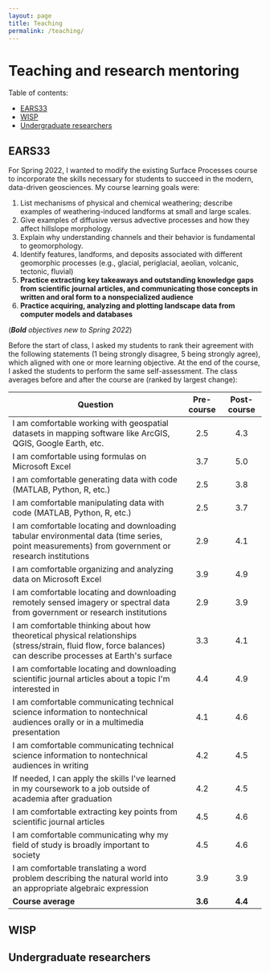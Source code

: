 ```yaml
---
layout: page
title: Teaching
permalink: /teaching/
---
```

# Teaching and research mentoring
Table of contents:
<!---1. [EARS33](## EARS33)--->
<!----2. [WISP] (## WISP)--->
<!---3. [Undergraduate researchers] (## Undergraduate researchers)--->
  * [EARS33](#ears33)
  * [WISP](#wisp)
  * [Undergraduate researchers](#undergraduate-researchers)


## EARS33
For Spring 2022, I wanted to modify the existing Surface Processes course to incorporate the skills necessary for students to succeed in the modern, data-driven geosciences. My course learning goals were:
1. List mechanisms of physical and chemical weathering; describe examples of weathering-induced landforms at small and large scales. 
2. Give examples of diffusive versus advective processes and how they affect hillslope morphology.
3. Explain why understanding channels and their behavior is fundamental to geomorphology.
4. Identify features, landforms, and deposits associated with different geomorphic processes (e.g., glacial, periglacial, aeolian, volcanic, tectonic, fluvial)
5. <b>Practice extracting key takeaways and outstanding knowledge gaps from scientific journal articles, and communicating those concepts in written and oral form to a nonspecialized audience
6. Practice acquiring, analyzing and plotting landscape data from computer models and databases </b>

(<i><b>Bold</b> objectives new to Spring 2022</i>)

Before the start of class, I asked my students to rank their agreement with the following statements (1 being strongly disagree, 5 being strongly agree), which aligned with one or more learning objective. At the end of the course, I asked the students to perform the same self-assessment. The class averages before and after the course are (ranked by largest change):

| Question | Pre-course | Post-course |
| -- | :---: | :---: |
| I am comfortable working with geospatial datasets in mapping software like ArcGIS, QGIS, Google Earth, etc. | 2.5 | 4.3 |
| I am comfortable using formulas on Microsoft Excel | 3.7 | 5.0 |
| I am comfortable generating data with code (MATLAB, Python, R, etc.) | 2.5 | 3.8 |
| I am comfortable manipulating data with code (MATLAB, Python, R, etc.) | 2.5 | 3.7 |
| I am comfortable locating and downloading tabular environmental data (time series, point measurements) from government or research institutions | 2.9 | 4.1 |
| I am comfortable organizing and analyzing data on Microsoft Excel | 3.9 | 4.9 |
| I am comfortable locating and downloading remotely sensed imagery or spectral data from government or research institutions | 2.9 | 3.9 |
| I am comfortable thinking about how theoretical physical relationships (stress/strain, fluid flow, force balances) can describe processes at Earth's surface | 3.3 | 4.1 |
| I am comfortable locating and downloading scientific journal articles about a topic I'm interested in | 4.4 | 4.9 |
| I am comfortable communicating technical science information to nontechnical audiences orally or in a multimedia presentation | 4.1 | 4.6 |
| I am comfortable communicating technical science information to nontechnical audiences in writing | 4.2 | 4.5 |
| If needed, I can apply the skills I've learned in my coursework to a job outside of academia after graduation | 4.2 | 4.5 |
| I am comfortable extracting key points from scientific journal articles | 4.5 | 4.6 |
| I am comfortable communicating why my field of study is broadly important to society | 4.5 | 4.6 |
| I am comfortable translating a word problem describing the natural world into an appropriate algebraic expression | 3.9 | 3.9 | 
| <b>Course average</b> |<b> 3.6 </b>| <b>4.4 </b>| 

## WISP

## Undergraduate researchers


